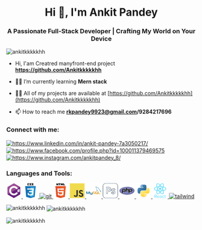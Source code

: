 <h1 align="center">Hi 👋, I'm Ankit Pandey</h1>
<h3 align="center">A Passionate Full-Stack Developer | Crafting My World on Your Device</h3>

<p align="left"> <img src="https://komarev.com/ghpvc/?username=ankitkkkkkhh&label=Profile%20views&color=0e75b6&style=flat" alt="ankitkkkkkhh" /> </p>

- Hi, I'am Creatred manyfront-end project **https://github.com/Ankitkkkkkhh**

- 👨‍💻 I’m currently learning **Mern stack**

- 👨‍💻 All of my projects are available at [https://github.com/Ankitkkkkkhh](https://github.com/Ankitkkkkkhh)

- 📫 How to reach me **rkpandey9923@gmail.com/9284217696**

<h3 align="left">Connect with me:</h3>
<p align="left">
<a href="https://linkedin.com/in/https://www.linkedin.com/in/ankit-pandey-7a3050217/" target="blank"><img align="center" src="https://raw.githubusercontent.com/rahuldkjain/github-profile-readme-generator/master/src/images/icons/Social/linked-in-alt.svg" alt="https://www.linkedin.com/in/ankit-pandey-7a3050217/" height="30" width="40" /></a>
<a href="https://fb.com/https://www.facebook.com/profile.php?id=100011379469575" target="blank"><img align="center" src="https://raw.githubusercontent.com/rahuldkjain/github-profile-readme-generator/master/src/images/icons/Social/facebook.svg" alt="https://www.facebook.com/profile.php?id=100011379469575" height="30" width="40" /></a>
<a href="https://instagram.com/https://www.instagram.com/ankitpandey_8/" target="blank"><img align="center" src="https://raw.githubusercontent.com/rahuldkjain/github-profile-readme-generator/master/src/images/icons/Social/instagram.svg" alt="https://www.instagram.com/ankitpandey_8/" height="30" width="40" /></a>
</p>

<h3 align="left">Languages and Tools:</h3>
<p align="left"> <a href="https://www.w3schools.com/cs/" target="_blank" rel="noreferrer"> <img src="https://raw.githubusercontent.com/devicons/devicon/master/icons/csharp/csharp-original.svg" alt="csharp" width="40" height="40"/> </a> <a href="https://www.w3schools.com/css/" target="_blank" rel="noreferrer"> <img src="https://raw.githubusercontent.com/devicons/devicon/master/icons/css3/css3-original-wordmark.svg" alt="css3" width="40" height="40"/> </a> <a href="https://git-scm.com/" target="_blank" rel="noreferrer"> <img src="https://www.vectorlogo.zone/logos/git-scm/git-scm-icon.svg" alt="git" width="40" height="40"/> </a> <a href="https://www.w3.org/html/" target="_blank" rel="noreferrer"> <img src="https://raw.githubusercontent.com/devicons/devicon/master/icons/html5/html5-original-wordmark.svg" alt="html5" width="40" height="40"/> </a> <a href="https://developer.mozilla.org/en-US/docs/Web/JavaScript" target="_blank" rel="noreferrer"> <img src="https://raw.githubusercontent.com/devicons/devicon/master/icons/javascript/javascript-original.svg" alt="javascript" width="40" height="40"/> </a> <a href="https://www.mysql.com/" target="_blank" rel="noreferrer"> <img src="https://raw.githubusercontent.com/devicons/devicon/master/icons/mysql/mysql-original-wordmark.svg" alt="mysql" width="40" height="40"/> </a> <a href="https://www.photoshop.com/en" target="_blank" rel="noreferrer"> <img src="https://raw.githubusercontent.com/devicons/devicon/master/icons/photoshop/photoshop-line.svg" alt="photoshop" width="40" height="40"/> </a> <a href="https://www.php.net" target="_blank" rel="noreferrer"> <img src="https://raw.githubusercontent.com/devicons/devicon/master/icons/php/php-original.svg" alt="php" width="40" height="40"/> </a> <a href="https://www.python.org" target="_blank" rel="noreferrer"> <img src="https://raw.githubusercontent.com/devicons/devicon/master/icons/python/python-original.svg" alt="python" width="40" height="40"/> </a> <a href="https://reactjs.org/" target="_blank" rel="noreferrer"> <img src="https://raw.githubusercontent.com/devicons/devicon/master/icons/react/react-original-wordmark.svg" alt="react" width="40" height="40"/> </a> <a href="https://tailwindcss.com/" target="_blank" rel="noreferrer"> <img src="https://www.vectorlogo.zone/logos/tailwindcss/tailwindcss-icon.svg" alt="tailwind" width="40" height="40"/> </a> </p>

<p><img align="left" src="https://github-readme-stats.vercel.app/api/top-langs?username=ankitkkkkkhh&show_icons=true&locale=en&layout=compact" alt="ankitkkkkkhh" /></p>

<p>&nbsp;<img align="center" src="https://github-readme-stats.vercel.app/api?username=ankitkkkkkhh&show_icons=true&locale=en" alt="ankitkkkkkhh" /></p>

<p><img align="center" src="https://github-readme-streak-stats.herokuapp.com/?user=ankitkkkkkhh&" alt="ankitkkkkkhh" /></p>
